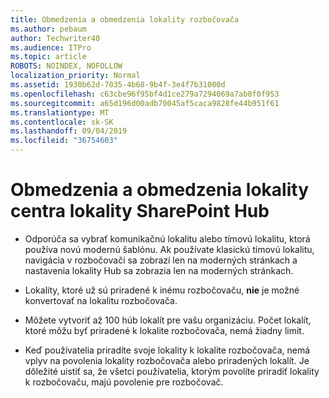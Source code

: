 ```yaml
---
title: Obmedzenia a obmedzenia lokality rozbočovača
ms.author: pebaum
author: Techwriter40
ms.audience: ITPro
ms.topic: article
ROBOTS: NOINDEX, NOFOLLOW
localization_priority: Normal
ms.assetid: 1930b62d-7035-4b68-9b4f-3e4f7b31000d
ms.openlocfilehash: c63cbe96f95bf4d1ce279a7294069a7ab8f0f953
ms.sourcegitcommit: a65d196d00adb70045af5caca9828fe44b951f61
ms.translationtype: MT
ms.contentlocale: sk-SK
ms.lasthandoff: 09/04/2019
ms.locfileid: "36754603"
---
```

# <a name="sharepoint-hub-site-limits-and-restrictions"></a>Obmedzenia a obmedzenia lokality centra lokality SharePoint Hub

- Odporúča sa vybrať komunikačnú lokalitu alebo tímovú lokalitu, ktorá používa novú modernú šablónu. Ak používate klasickú tímovú lokalitu, navigácia v rozbočovači sa zobrazí len na moderných stránkach a nastavenia lokality Hub sa zobrazia len na moderných stránkach.

- Lokality, ktoré už sú priradené k inému rozbočovaču, **nie** je možné konvertovať na lokalitu rozbočovača. 

- Môžete vytvoriť až 100 húb lokalít pre vašu organizáciu. Počet lokalít, ktoré môžu byť priradené k lokalite rozbočovača, nemá žiadny limit.

- Keď používatelia priradíte svoje lokality k lokalite rozbočovača, nemá vplyv na povolenia lokality rozbočovača alebo priradených lokalít. Je dôležité uistiť sa, že všetci používatelia, ktorým povolíte priradiť lokality k rozbočovaču, majú povolenie pre rozbočovač.



